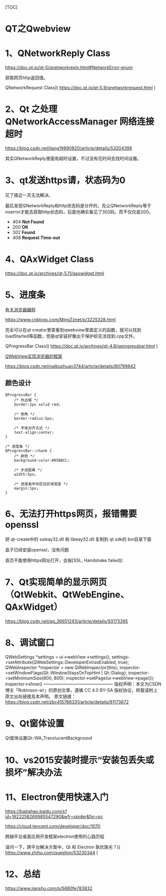 [TOC]
# QT之Qwebview

# 1、QNetworkReply Class

 https://doc.qt.io/qt-5/qnetworkreply.html#NetworkError-enum 

获取网页http返回值。

QNetworkRequest Class]( https://doc.qt.io/qt-5.9/qnetworkrequest.html )

# 2、Qt 之处理 QNetworkAccessManager 网络连接超时

 https://blog.csdn.net/liang19890820/article/details/53204396 

其实QNetworkReply里面有超时设置，不过没有花时间去找时间设置。

# 3、qt发送https请，状态码为0

花了接近一天无法解决。

最后发现QNetworkReply和http状态码是分开的，先让QNetworkReply等于noerror才能去获取http状态码，后面也确实看见了302码，而不仅仅是200。

- 404 **Not Found** 
- 200 **OK** 
- 302 **Found** 
- 408 **Request Time-out** 



# 4、QAxWidget Class

 https://doc.qt.io/archives/qt-5.11/qaxwidget.html 

# 5、进度条

[有关浏览器编程]( https://wenku.baidu.com/view/002c5e74551810a6f52486c5.html )

 https://www.cnblogs.com/MingZznet/p/3225328.html 

完全可以在qt creator里查看到qwebview里面定义的函数，就可以找到loadStarted等函数，但是qt安装好像出于保护却无法找到.cpp文件。

QProgressBar Class]( https://doc.qt.io/archives/qt-4.8/qprogressbar.html )

[QWebView实现浏览器的框架]( https://blog.csdn.net/hpu11/article/details/79621522 )

 https://blog.csdn.net/naibozhuan3744/article/details/80799842 

## 颜色设计

```
QProgressBar {
	/* 外边框 */
	border:2px solid red;
	
	/* 倒角 */
	border-radius:5px;
	
	/* 字体对齐方式 */
	text-align:center;
}

/* 进度条 */
QProgressBar::chunk {
	/* 颜色 */
	background-color:#05B8CC;
	
	/* 步进距离 */
	width:5px;
	
	/* 进度条中间空白区域宽度 */
	margin:1px;
}
```



# 6、无法打开https网页，报错需要openssl

把 qt-create中的 ssleay32.dll 和 libeay32.dll 复制到 qt sdk的 bin目录下面

盒子已经安装openssl，没有问题

首页不能使用https网址打开，会报[SSL, Handshake failed](

# 7、Qt实现简单的显示网页（QtWebkit、QtWebEngine、QAxWidget）

 https://blog.csdn.net/qq_36651243/article/details/93173395 



# 8、调试窗口

QWebSettings *settings = ui->webView->settings();
settings->setAttribute(QWebSettings::DeveloperExtrasEnabled, true);
QWebInspector *inspector = new QWebInspector(this);
inspector->setWindowFlags(Qt::WindowStaysOnTopHint | Qt::Dialog);
inspector->setMinimumSize(800, 800);
inspector->setPage(ui->webView->page());
inspector->show()
————————————————
版权声明：本文为CSDN博主「Robinson-sir」的原创文章，遵循 CC 4.0 BY-SA 版权协议，转载请附上原文出处链接及本声明。
原文链接：https://blog.csdn.net/zbc415766331/article/details/81173672



# 9、Qt窗体设置

Qt窗体设置Qt::WA_TranslucentBackground



# 10、vs2015安装时提示“安装包丢失或损坏”解决办法

# 11、Electron使用快速入门

 https://baijiahao.baidu.com/s?id=1622258269985547290&wfr=spider&for=pc 

 https://cloud.tencent.com/developer/doc/1070 

跨越平台桌面应用开发框架electron使用的心路历程

请问一下，跨平台解决方案中，Qt 和 Electron 孰优孰劣？]( https://www.zhihu.com/question/53230344 )

# 12、总结

 https://www.jianshu.com/p/5680fe783832 